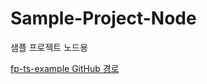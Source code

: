 # Sample-Project-Node

샘플 프로젝트 노드용

[fp-ts-example GitHub 경로](https://github.com/alstn2468/functional-programming)
